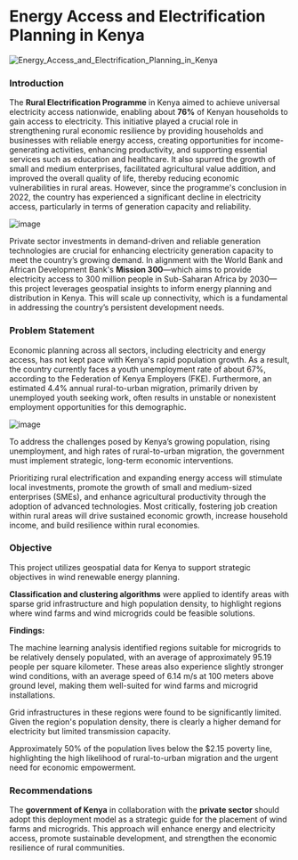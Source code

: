 # Energy Access and Electrification Planning in Kenya

![Energy_Access_and_Electrification_Planning_in_Kenya](https://github.com/user-attachments/assets/b4d28b7b-418c-4b54-ad95-e43b78e00d72)


### Introduction

The **Rural Electrification Programme** in Kenya aimed to achieve universal electricity access nationwide, enabling about **76%** of Kenyan households to gain access to electricity. This initiative played a crucial role in strengthening rural economic resilience by providing households and businesses with reliable energy access, creating opportunities for income-generating activities, enhancing productivity, and supporting essential services such as education and healthcare. It also spurred the growth of small and medium enterprises, facilitated agricultural value addition, and improved the overall quality of life, thereby reducing economic vulnerabilities in rural areas. However, since the programme's conclusion in 2022, the country has experienced a significant decline in electricity access, particularly in terms of generation capacity and reliability.

![image](https://github.com/user-attachments/assets/a878b19a-374c-4ede-8048-60fdab1aa26f)


Private sector investments in demand-driven and reliable generation technologies are crucial for enhancing electricity generation capacity to meet the country’s growing demand. In alignment with the World Bank and African Development Bank's **Mission 300**—which aims to provide electricity access to 300 million people in Sub-Saharan Africa by 2030—this project leverages geospatial insights to inform energy planning and distribution in Kenya. This will scale up connectivity, which is a fundamental in addressing the country’s persistent development needs.

### Problem Statement

Economic planning across all sectors, including electricity and energy access, has not kept pace with Kenya's rapid population growth. As a result, the country currently faces a youth unemployment rate of about 67%, according to the Federation of Kenya Employers (FKE). Furthermore, an estimated 4.4% annual rural-to-urban migration, primarily driven by unemployed youth seeking work, often results in unstable or nonexistent employment opportunities for this demographic.

![image](https://github.com/user-attachments/assets/d04c8761-06e2-4fee-98c5-bf37aba71261)


To address the challenges posed by Kenya’s growing population, rising unemployment, and high rates of rural-to-urban migration, the government must implement strategic, long-term economic interventions. 

Prioritizing rural electrification and expanding energy access will stimulate local investments, promote the growth of small and medium-sized enterprises (SMEs), and enhance agricultural productivity through the adoption of advanced technologies. Most critically, fostering job creation within rural areas will drive sustained economic growth, increase household income, and build resilience within rural economies.


### Objective

This project utilizes geospatial data for Kenya to support strategic objectives in wind renewable energy planning.

**Classification and clustering algorithms** were applied to identify areas with sparse grid infrastructure and high population density, to highlight regions where wind farms and wind microgrids could be feasible solutions. 

**Findings:**

The machine learning analysis identified regions suitable for microgrids to be relatively densely populated, with an average of approximately 95.19 people per square kilometer. These areas also experience slightly stronger wind conditions, with an average speed of 6.14 m/s at 100 meters above ground level, making them well-suited for wind farms and microgrid installations.

Grid infrastructures in these regions were found to be significantly limited. Given the region's population density, there is clearly a higher demand for electricity but limited transmission capacity.

Approximately 50% of the population lives below the $2.15 poverty line, highlighting the high likelihood of rural-to-urban migration and the urgent need for economic empowerment.

### Recommendations

The **government of Kenya** in collaboration with the **private sector** should adopt this deployment model as a strategic guide for the placement of wind farms and microgrids. This approach will enhance energy and electricity access, promote sustainable development, and strengthen the economic resilience of rural communities.
